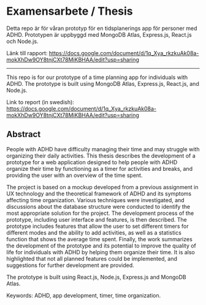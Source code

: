 # Examensarbete / Thesis

Detta repo är för våran prototyp för en tidsplanerings app för personer med ADHD. Prototypen är uppbyggd med MongoDB Atlas, Express.js, React.js och Node.js.

Länk till rapport: https://docs.google.com/document/d/1q_Xya_rkzkuAk08a-mokXhDw9OY8tnjCXt78MiKBHAA/edit?usp=sharing

----

This repo is for our prototype of a time planning app for individuals with ADHD. The prototype is built using MongoDB Atlas, Express.js, React.js, and Node.js.

Link to report (in swedish): https://docs.google.com/document/d/1q_Xya_rkzkuAk08a-mokXhDw9OY8tnjCXt78MiKBHAA/edit?usp=sharing

## Abstract

People with ADHD have difficulty managing their time and may struggle with organizing their daily activities. 
This thesis describes the development of a prototype for a web application designed to help people with ADHD 
organize their time by functioning as a timer for activities and breaks, and providing the user with an overview of the time spent. 

The project is based on a mockup developed from a previous assignment in UX technology and the theoretical framework of ADHD and its symptoms 
affecting time organization. Various techniques were investigated, and discussions about the database structure were conducted to identify the 
most appropriate solution for the project. The development process of the prototype, including user interface and features, is then described. 
The prototype includes features that allow the user to set different timers for different modes and the ability to add activities, as well as a 
statistics function that shows the average time spent. Finally, the work summarizes the development of the prototype and its potential to improve 
the quality of life for individuals with ADHD by helping them organize their time. It is also highlighted that not all planned features could be 
implemented, and suggestions for further development are provided.

The prototype is built using React.js, Node.js, Express.js and MongoDB Atlas.

Keywords: ADHD, app development, timer, time organization.



